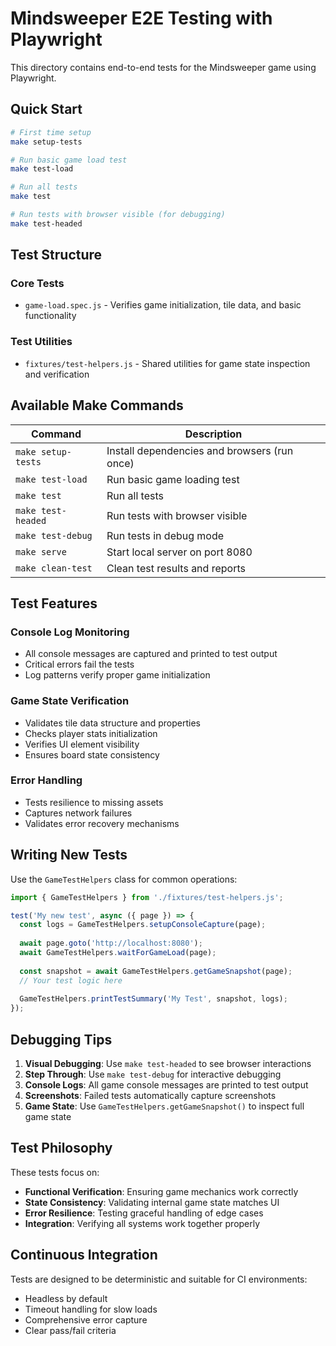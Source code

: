# Mindsweeper E2E Testing with Playwright

This directory contains end-to-end tests for the Mindsweeper game using Playwright.

## Quick Start

```bash
# First time setup
make setup-tests

# Run basic game load test
make test-load

# Run all tests
make test

# Run tests with browser visible (for debugging)
make test-headed
```

## Test Structure

### Core Tests
- `game-load.spec.js` - Verifies game initialization, tile data, and basic functionality

### Test Utilities
- `fixtures/test-helpers.js` - Shared utilities for game state inspection and verification

## Available Make Commands

| Command | Description |
|---------|-------------|
| `make setup-tests` | Install dependencies and browsers (run once) |
| `make test-load` | Run basic game loading test |
| `make test` | Run all tests |
| `make test-headed` | Run tests with browser visible |
| `make test-debug` | Run tests in debug mode |
| `make serve` | Start local server on port 8080 |
| `make clean-test` | Clean test results and reports |

## Test Features

### Console Log Monitoring
- All console messages are captured and printed to test output
- Critical errors fail the tests
- Log patterns verify proper game initialization

### Game State Verification
- Validates tile data structure and properties
- Checks player stats initialization
- Verifies UI element visibility
- Ensures board state consistency

### Error Handling
- Tests resilience to missing assets
- Captures network failures
- Validates error recovery mechanisms

## Writing New Tests

Use the `GameTestHelpers` class for common operations:

```javascript
import { GameTestHelpers } from './fixtures/test-helpers.js';

test('My new test', async ({ page }) => {
  const logs = GameTestHelpers.setupConsoleCapture(page);
  
  await page.goto('http://localhost:8080');
  await GameTestHelpers.waitForGameLoad(page);
  
  const snapshot = await GameTestHelpers.getGameSnapshot(page);
  // Your test logic here
  
  GameTestHelpers.printTestSummary('My Test', snapshot, logs);
});
```

## Debugging Tips

1. **Visual Debugging**: Use `make test-headed` to see browser interactions
2. **Step Through**: Use `make test-debug` for interactive debugging
3. **Console Logs**: All game console messages are printed to test output
4. **Screenshots**: Failed tests automatically capture screenshots
5. **Game State**: Use `GameTestHelpers.getGameSnapshot()` to inspect full game state

## Test Philosophy

These tests focus on:
- **Functional Verification**: Ensuring game mechanics work correctly
- **State Consistency**: Validating internal game state matches UI
- **Error Resilience**: Testing graceful handling of edge cases
- **Integration**: Verifying all systems work together properly

## Continuous Integration

Tests are designed to be deterministic and suitable for CI environments:
- Headless by default
- Timeout handling for slow loads
- Comprehensive error capture
- Clear pass/fail criteria 
